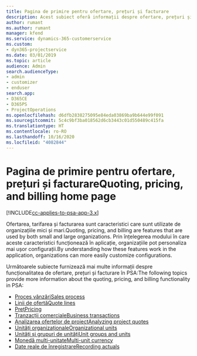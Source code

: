 ```yaml
---
title: Pagina de primire pentru ofertare, prețuri și facturare
description: Acest subiect oferă informații despre ofertare, prețuri și facturare.
author: rumant
ms.author: rumant
manager: kfend
ms.service: dynamics-365-customerservice
ms.custom:
- dyn365-projectservice
ms.date: 03/01/2019
ms.topic: article
audience: Admin
search.audienceType:
- admin
- customizer
- enduser
search.app:
- D365CE
- D365PS
- ProjectOperations
ms.openlocfilehash: d6dfb2838275095e84eda03869ba9b644e99f091
ms.sourcegitcommit: 5c4c9bf3ba018562d6cb3443c01d550489c415fa
ms.translationtype: HT
ms.contentlocale: ro-RO
ms.lasthandoff: 10/16/2020
ms.locfileid: "4082844"
---
```

# <a name="quoting-pricing-and-billing-home-page"></a><span data-ttu-id="325b1-103">Pagina de primire pentru ofertare, prețuri și facturare</span><span class="sxs-lookup"><span data-stu-id="325b1-103">Quoting, pricing, and billing home page</span></span>

[!INCLUDE[cc-applies-to-psa-app-3.x](../includes/cc-applies-to-psa-app-3x.md)]

<span data-ttu-id="325b1-104">Ofertarea, tarifarea și facturarea sunt caracteristici care sunt utilizate de organizațiile mici și mari.</span><span class="sxs-lookup"><span data-stu-id="325b1-104">Quoting, pricing, and billing are features that are used by both small and large organizations.</span></span> <span data-ttu-id="325b1-105">Prin înțelegerea modului în care aceste caracteristici funcționează în aplicație, organizațiile pot personaliza mai ușor configurații.</span><span class="sxs-lookup"><span data-stu-id="325b1-105">By understanding how these features work in the application, organizations can more easily customize configurations.</span></span>

<span data-ttu-id="325b1-106">Următoarele subiecte furnizează mai multe informații despre funcționalitatea de ofertare, prețuri și facturare în PSA:</span><span class="sxs-lookup"><span data-stu-id="325b1-106">The following topics provide more information about the quoting, pricing, and billing functionality in PSA:</span></span>

- [<span data-ttu-id="325b1-107">Proces vânzări</span><span class="sxs-lookup"><span data-stu-id="325b1-107">Sales process</span></span>](basic-sales-process.md)
- [<span data-ttu-id="325b1-108">Linii de ofertă</span><span class="sxs-lookup"><span data-stu-id="325b1-108">Quote lines</span></span>](basic-quote-lines.md)
- [<span data-ttu-id="325b1-109">Preţ</span><span class="sxs-lookup"><span data-stu-id="325b1-109">Pricing</span></span>](basic-pricing.md)
- [<span data-ttu-id="325b1-110">Tranzacții comerciale</span><span class="sxs-lookup"><span data-stu-id="325b1-110">Business transactions</span></span>](basic-business-transactions.md)
- [<span data-ttu-id="325b1-111">Analizarea ofertelor de proiect</span><span class="sxs-lookup"><span data-stu-id="325b1-111">Analyzing project quotes</span></span>](basic-analyzing-quotes.md)
- [<span data-ttu-id="325b1-112">Unități organizaționale</span><span class="sxs-lookup"><span data-stu-id="325b1-112">Organizational units</span></span>](advanced-organizational.md)
- [<span data-ttu-id="325b1-113">Unități și grupuri de unități</span><span class="sxs-lookup"><span data-stu-id="325b1-113">Unit groups and units</span></span>](advanced-units.md)
- [<span data-ttu-id="325b1-114">Monedă multi-unitate</span><span class="sxs-lookup"><span data-stu-id="325b1-114">Multi-unit currency</span></span>](advanced-currency.md)
- [<span data-ttu-id="325b1-115">Date reale de înregistrare</span><span class="sxs-lookup"><span data-stu-id="325b1-115">Recording actuals</span></span>](advanced-actuals.md)
